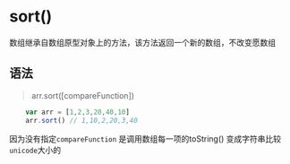 # sort()

数组继承自数组原型对象上的方法，该方法返回一个新的数组，不改变愿数组

## 语法

> arr.sort([compareFunction])

```js
    var arr = [1,2,3,20,40,10]
    arr.sort() // 1,10,2,20,3,40
```

因为没有指定`compareFunction` 是调用数组每一项的toString() 变成字符串比较`unicode`大小的